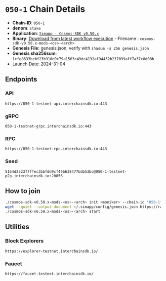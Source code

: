 
# `050-1` Chain Details

* **Chain-ID**: `050-1`
* **denom**: `stake`
* **Application**: [`Simapp - Cosmos-SDK v0.50.x`](https://github.com/cosmos/cosmos-sdk/tree/release/v0.50.x/simapp)
* **Binary**: [Download from latest workflow execution](https://github.com/cosmos/nightly-stack/actions/workflows/nightlies-scheduled.yaml) - Filename : `cosmos-sdk-v0.50.x-mods-<os>-<arch>`
* **Genesis File:**  genesis.json, verify with `shasum -a 256 genesis.json`
* **Genesis sha256sum**: `1cfe8633bcbf23b910d9c79a1563c49dc4132af94452b237099aff7a37c8d08b`
* Launch Date: 2024-31-04

## Endpoints

### API

`https://050-1-testnet-api.interchainsdk.io:443`


### gRPC

`050-1-testnet-grpc.interchainsdk.io:443`


### RPC

`https://050-1-testnet-rpc.interchainsdk.io:443`


### Seed

`5164d2523f7ffec3bbfdd9cf49b638477bdb53bc@050-1-testnet-p2p.interchainsdk.io:20056`


## How to join

```bash
./cosmos-sdk-v0.50.x-mods-<os>-<arch> init <moniker> --chain-id "050-1"
wget --quiet --output-document ~/.simapp/config/genesis.json https://raw.githubusercontent.com/cosmos/nightly-stack/refs/heads/main/long-lived-testnets/050-1/genesis.json
./cosmos-sdk-v0.50.x-mods-<os>-<arch> start
```


## Utilities

### Block Explorers

`https://explorer-testnet.interchainsdk.io/`


### Faucet

`https://faucet-testnet.interchainsdk.io/`
